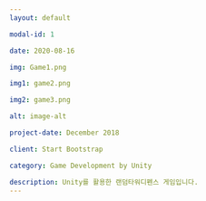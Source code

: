 ```yaml
---
layout: default

modal-id: 1

date: 2020-08-16

img: Game1.png

img1: game2.png

img2: game3.png

alt: image-alt

project-date: December 2018

client: Start Bootstrap

category: Game Development by Unity

description: Unity를 활용한 랜덤타워디펜스 게임입니다. 
---
```

